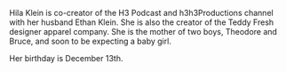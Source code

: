 Hila Klein is co-creator of the H3 Podcast and h3h3Productions channel with her husband Ethan Klein. She is also the creator of the Teddy Fresh designer apparel company. She is the mother of two boys, Theodore and Bruce, and soon to be expecting a baby girl.

Her birthday is December 13th.